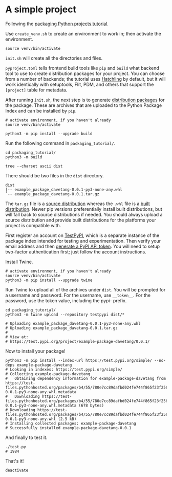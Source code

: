 # A simple project

Following the [packaging Python projects
tutorial](https://packaging.python.org/en/latest/tutorials/packaging-projects/).

Use `create_venv.sh` to create an environment to work in; then activate the
environment.

```console
source venv/bin/activate
```

`init.sh` will create all the directories and files.

`pyproject.toml` tells frontend build tools like `pip` and `build` what backend
tool to use to create distribution packages for your project. You can choose
from a number of backends; the tutorial uses
[Hatchling](https://packaging.python.org/en/latest/key_projects/#hatch) by
default, but it will work identically with setuptools, Flit, PDM, and others
that support the `[project]` table for metadata.

After running `init.sh`, the next step is to generate [distribution
packages](https://packaging.python.org/en/latest/glossary/#term-Distribution-Package)
for the package. These are archives that are uploaded to the Python Package
  Index and can be installed by `pip`.

```console
# activate environment, if you haven't already
source venv/bin/activate

python3 -m pip install --upgrade build
```

Run the following command in `packaging_tutorial/`.

```console
cd packaging_tutorial/
python3 -m build

tree --charset ascii dist
```

There should be two files in the `dist` directory.

```
dist
|-- example_package_davetang-0.0.1-py3-none-any.whl
`-- example_package_davetang-0.0.1.tar.gz
```

The `tar.gz` file is a [source
distribution](https://packaging.python.org/en/latest/glossary/#term-Source-Distribution-or-sdist)
whereas the `.whl` file is a [built
distribution](https://packaging.python.org/en/latest/glossary/#term-Built-Distribution).
Newer pip versions preferentially install built distributions, but will fall
back to source distributions if needed. You should always upload a source
distribution and provide built distributions for the platforms your project is
compatible with.

First register an account on
[TestPyPI](https://test.pypi.org/account/register/), which is a separate
instance of the package index intended for testing and experimentation. Then
verify your email address and then [generate a PyPI API
token](https://test.pypi.org/manage/account/#api-tokens). You will need to
setup two-factor authentication first; just follow the account instructions.

Install Twine.

```console
# activate environment, if you haven't already
source venv/bin/activate
python3 -m pip install --upgrade twine
```

Run Twine to upload all of the archives under `dist`. You will be prompted for
a username and password. For the username, use `__token__`. For the password, use
the token value, including the pypi- prefix.

```console
cd packaging_tutorial/
python3 -m twine upload --repository testpypi dist/*

# Uploading example_package_davetang-0.0.1-py3-none-any.whl
# Uploading example_package_davetang-0.0.1.tar.gz
#
# View at:
# https://test.pypi.org/project/example-package-davetang/0.0.1/
```

Now to install your package!

```console
python3 -m pip install --index-url https://test.pypi.org/simple/ --no-deps example-package-davetang
# Looking in indexes: https://test.pypi.org/simple/
# Collecting example-package-davetang
#   Obtaining dependency information for example-package-davetang from https://test-files.pythonhosted.org/packages/b4/55/780e7cc89dafbd024fe744f865f23f25694b43c6ddc42d72ae310d5acc1a/example_package_davetang-0.0.1-py3-none-any.whl.metadata
#   Downloading https://test-files.pythonhosted.org/packages/b4/55/780e7cc89dafbd024fe744f865f23f25694b43c6ddc42d72ae310d5acc1a/example_package_davetang-0.0.1-py3-none-any.whl.metadata (678 bytes)
# Downloading https://test-files.pythonhosted.org/packages/b4/55/780e7cc89dafbd024fe744f865f23f25694b43c6ddc42d72ae310d5acc1a/example_package_davetang-0.0.1-py3-none-any.whl (2.5 kB)
# Installing collected packages: example-package-davetang
# Successfully installed example-package-davetang-0.0.1
```

And finally to test it.

```console
./test.py
# 1984
```

That's it!

```console
deactivate
```
